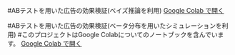 #ABテストを用いた広告の効果検証(ベイズ推論を利用)
[Google Colab で開く](https://colab.research.google.com/drive/1kdSwRkv4iLXejnC9bC-SaKG1sDtszdqp?usp=drive_link)

#ABテストを用いた広告の効果検証(ベータ分布を用いたシミュレーションを利用)
#このプロジェクトはGoogle Colabについてのノートブックを含んでいます。
[Google Colab で開く](https://colab.research.google.com/drive/1DVwIWX60CQ-8_iwqWBTRFd0PzHzqYTQj?usp=drive_link)
